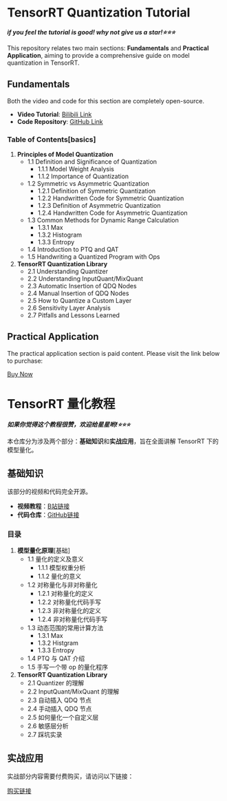 
# TensorRT Quantization Tutorial
***if you feel the tutorial is good! why not give us a star!⭐⭐⭐***

This repository relates two main sections: **Fundamentals** and **Practical Application**, aiming to provide a comprehensive guide on model quantization in TensorRT.

## Fundamentals

Both the video and code for this section are completely open-source.

- **Video Tutorial**: [Bilibili Link](https://www.bilibili.com/video/BV18L41197Uz/?spm_id_from=333.788&vd_source=eefa4b6e337f16d87d87c2c357db8ca7)
- **Code Repository**: [GitHub Link](https://github.com/shouxieai/tensorRT_quantization)

### Table of Contents[basics]

1. **Principles of Model Quantization**
   - 1.1 Definition and Significance of Quantization
     - 1.1.1 Model Weight Analysis
     - 1.1.2 Importance of Quantization
   - 1.2 Symmetric vs Asymmetric Quantization
     - 1.2.1 Definition of Symmetric Quantization
     - 1.2.2 Handwritten Code for Symmetric Quantization
     - 1.2.3 Definition of Asymmetric Quantization
     - 1.2.4 Handwritten Code for Asymmetric Quantization
   - 1.3 Common Methods for Dynamic Range Calculation
     - 1.3.1 Max
     - 1.3.2 Histogram
     - 1.3.3 Entropy
   - 1.4 Introduction to PTQ and QAT
   - 1.5 Handwriting a Quantized Program with Ops
2. **TensorRT Quantization Library**
   - 2.1 Understanding Quantizer
   - 2.2 Understanding InputQuant/MixQuant
   - 2.3 Automatic Insertion of QDQ Nodes
   - 2.4 Manual Insertion of QDQ Nodes
   - 2.5 How to Quantize a Custom Layer
   - 2.6 Sensitivity Layer Analysis
   - 2.7 Pitfalls and Lessons Learned

## Practical Application

The practical application section is paid content. Please visit the link below to purchase:

[Buy Now](#)







# TensorRT 量化教程

***如果你觉得这个教程很赞，欢迎给星星哟!⭐⭐⭐***

本仓库分为涉及两个部分：**基础知识**和**实战应用**，旨在全面讲解 TensorRT 下的模型量化。


## 基础知识

该部分的视频和代码完全开源。

- **视频教程**：[B站链接](https://www.bilibili.com/video/BV18L41197Uz/?spm_id_from=333.788&vd_source=eefa4b6e337f16d87d87c2c357db8ca7)
- **代码仓库**：[GitHub链接](https://github.com/shouxieai/tensorRT_quantization)

### 目录

1. **模型量化原理**[基础]
   - 1.1 量化的定义及意义
     - 1.1.1 模型权重分析
     - 1.1.2 量化的意义
   - 1.2 对称量化与非对称量化
     - 1.2.1 对称量化的定义
     - 1.2.2 对称量化代码手写
     - 1.2.3 非对称量化的定义
     - 1.2.4 非对称量化代码手写
   - 1.3 动态范围的常用计算方法
     - 1.3.1 Max
     - 1.3.2 Histgram
     - 1.3.3 Entropy
   - 1.4 PTQ 与 QAT 介绍
   - 1.5 手写一个带 op 的量化程序
2. **TensorRT Quantization Library**
   - 2.1 Quantizer 的理解
   - 2.2 InputQuant/MixQuant 的理解
   - 2.3 自动插入 QDQ 节点
   - 2.4 手动插入 QDQ 节点
   - 2.5 如何量化一个自定义层
   - 2.6 敏感层分析
   - 2.7 踩坑实录

## 实战应用

实战部分内容需要付费购买，请访问以下链接：

[购买链接](#)

